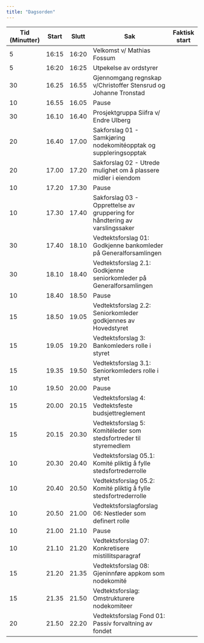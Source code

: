 ```yaml
---
title: "Dagsorden"
---
```


|  Tid (Minutter) | Start   | Slutt   | Sak   | Faktisk start   |
|---|---|---|---|---|
| 5  | 16:15 | 16:20 | Velkomst v/ Mathias Fossum ||
| 5  | 16:20 | 16:25 | Utpekelse av ordstyrer ||
| 30 | 16.25 | 16.55 | Gjennomgang regnskap v/Christoffer Stensrud og Johanne Tronstad  ||
| 10 | 16.55 | 16.05 | Pause  |  |
| 30 | 16.10 | 16.40 | Prosjektgruppa Siifra v/ Endre Ulberg ||
| 20 | 16.40 | 17.00 | Sakforslag 01 - Samkjøring nodekomitéopptak og suppleringsopptak ||
| 20 | 17.00 | 17.20 | Sakforslag 02 - Utrede mulighet om å plassere midler i eiendom  ||
| 10 | 17.20 | 17.30 | Pause  |  |
| 10 | 17.30 | 17.40 | Sakforslag 03 - Opprettelse av gruppering for håndtering av varslingssaker  |  |
| 30 | 17.40 | 18.10 | Vedtektsforslag 01: Godkjenne bankomleder på Generalforsamlingen ||
| 30 | 18.10 | 18.40 | Vedtektsforslag 2.1: Godkjenne seniorkomleder på Generalforsamlingen ||
| 10 | 18.40 | 18.50 | Pause  |  |
| 15 | 18.50 | 19.05 | Vedtektsforslag 2.2: Seniorkomleder godkjennes av Hovedstyret ||
| 15 | 19.05 | 19.20 | Vedtektsforslag 3: Bankomleders rolle i styret ||
| 15 | 19.35 | 19.50 | Vedtektsforslag 3.1: Seniorkomleders rolle i styret ||
| 10 | 19.50 | 20.00 | Pause  |  |
| 15 | 20.00 | 20.15 | Vedtektsforslag 4: Vedtektsfeste budsjettreglement  ||
| 15 | 20.15 | 20.30 | Vedtektsforslag 5: Komitéleder som stedsfortreder til styremedlem  ||
| 10 | 20.30 | 20.40 | Vedtektsforslag 05.1: Komité pliktig å fylle stedsfortrederrolle  |  |
| 10 | 20.40 | 20.50 | Vedtektsforslag 05.2: Komité pliktig å fylle stedsfortrederrolle  |  |
| 10 | 20.50 | 21.00 | Vedtektsforslagforslag 06: Nestleder som definert rolle  |  |
| 10 | 21.00 | 21.10 | Pause  |  |
| 10 | 21.10 | 21.20 | Vedtektsforslag 07: Konkretisere mistillitsparagraf   |  |
| 15 | 21.20 | 21.35 | Vedtektsforslag 08: Gjeninnføre appkom som nodekomité  ||
| 15 | 21.35 | 21.50 | Vedtektsforslag: Omstrukturere nodekomiteer ||
| 20 | 21.50 | 22.20 | Vedtektsforslag Fond 01: Passiv forvaltning av fondet ||